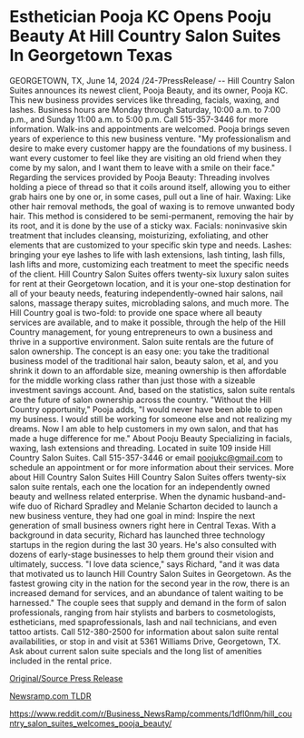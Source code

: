 # Esthetician Pooja KC Opens Pooju Beauty At Hill Country Salon Suites In Georgetown Texas

GEORGETOWN, TX, June 14, 2024 /24-7PressRelease/ -- Hill Country Salon Suites announces its newest client, Pooja Beauty, and its owner, Pooja KC. This new business provides services like threading, facials, waxing, and lashes. Business hours are Monday through Saturday, 10:00 a.m. to 7:00 p.m., and Sunday 11:00 a.m. to 5:00 p.m. Call 515-357-3446 for more information. Walk-ins and appointments are welcomed.  Pooja brings seven years of experience to this new business venture.  "My professionalism and desire to make every customer happy are the foundations of my business. I want every customer to feel like they are visiting an old friend when they come by my salon, and I want them to leave with a smile on their face."  Regarding the services provided by Pooja Beauty:  Threading involves holding a piece of thread so that it coils around itself, allowing you to either grab hairs one by one or, in some cases, pull out a line of hair.   Waxing: Like other hair removal methods, the goal of waxing is to remove unwanted body hair. This method is considered to be semi-permanent, removing the hair by its root, and it is done by the use of a sticky wax.  Facials: noninvasive skin treatment that includes cleansing, moisturizing, exfoliating, and other elements that are customized to your specific skin type and needs.   Lashes: bringing your eye lashes to life with lash extensions, lash tinting, lash fills, lash lifts and more, customizing each treatment to meet the specific needs of the client.  Hill Country Salon Suites offers twenty-six luxury salon suites for rent at their Georgetown location, and it is your one-stop destination for all of your beauty needs, featuring independently-owned hair salons, nail salons, massage therapy suites, microblading salons, and much more. The Hill Country goal is two-fold: to provide one space where all beauty services are available, and to make it possible, through the help of the Hill Country management, for young entrepreneurs to own a business and thrive in a supportive environment.  Salon suite rentals are the future of salon ownership. The concept is an easy one: you take the traditional business model of the traditional hair salon, beauty salon, et al, and you shrink it down to an affordable size, meaning ownership is then affordable for the middle working class rather than just those with a sizeable investment savings account. And, based on the statistics, salon suite rentals are the future of salon ownership across the country.  "Without the Hill Country opportunity," Pooja adds, "I would never have been able to open my business. I would still be working for someone else and not realizing my dreams. Now I am able to help customers in my own salon, and that has made a huge difference for me."  About Pooju Beauty Specializing in facials, waxing, lash extensions and threading. Located in suite 109 inside Hill Country Salon Suites. Call 515-357-3446 or email poojukc@gmail.com to schedule an appointment or for more information about their services.  More about Hill Country Salon Suites  Hill Country Salon Suites offers twenty-six salon suite rentals, each one the location for an independently owned beauty and wellness related enterprise. When the dynamic husband-and-wife duo of Richard Spradley and Melanie Scharton decided to launch a new business venture, they had one goal in mind: Inspire the next generation of small business owners right here in Central Texas.  With a background in data security, Richard has launched three technology startups in the region during the last 30 years. He's also consulted with dozens of early-stage businesses to help them ground their vision and ultimately, success.  "I love data science," says Richard, "and it was data that motivated us to launch Hill Country Salon Suites in Georgetown. As the fastest growing city in the nation for the second year in the row, there is an increased demand for services, and an abundance of talent waiting to be harnessed."  The couple sees that supply and demand in the form of salon professionals, ranging from hair stylists and barbers to cosmetologists, estheticians, med spaprofessionals, lash and nail technicians, and even tattoo artists.  Call 512-380-2500 for information about salon suite rental availabilities, or stop in and visit at 5361 Williams Drive, Georgetown, TX. Ask about current salon suite specials and the long list of amenities included in the rental price. 

[Original/Source Press Release](https://www.24-7pressrelease.com/press-release/511716/esthetician-pooja-kc-opens-pooju-beauty-at-hill-country-salon-suites-in-georgetown-texas)
                    

[Newsramp.com TLDR](None) 

https://www.reddit.com/r/Business_NewsRamp/comments/1dfl0nm/hill_country_salon_suites_welcomes_pooja_beauty/